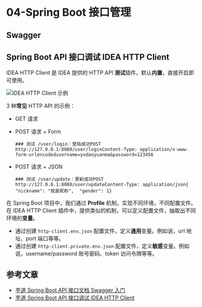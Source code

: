 # 04-Spring Boot 接口管理

## Swagger

## Spring Boot API 接口调试 IDEA HTTP Client

IDEA HTTP Client 是 IDEA 提供的 HTTP API **测试**插件，默认**内置**，直接开启即可使用。

![IDEA HTTP Client 示例](https://static.iocoder.cn/images/Spring-Boot/2019-12-01/12.gif)

3 种**常见** HTTP API 的示例：

- GET 请求

- POST 请求 + Form

  ```http
  ### 测试 /user/login：登陆成功POST http://127.0.0.1:8080/user/loginContent-Type: application/x-www-form-urlencodedusername=yudaoyuanma&password=123456
  ```

- POST 请求 + JSON

  ```http
  ### 测试 /user/update：更新成功POST http://127.0.0.1:8080/user/updateContent-Type: application/json{  "nickname": "我是昵称",  "gender": 1}
  ```

在 Spring Boot 项目中，我们通过 **Profile** 机制，实现不同环境，不同配置文件。在 IDEA HTTP Client 插件中，提供类似的机制，可以定义配置文件，抽取出不同环境的**变量**。

- 通过创建 `http-client.env.json` 配置文件，定义**通用**变量。例如说，url 地址、port 端口等等。
- 通过创建 `http-client.private.env.json` 配置文件，定义**敏感**变量。例如说，username/password 账号密码、token 访问令牌等等。

## 参考文章

- [芋道 Spring Boot API 接口文档 Swagger 入门](https://www.iocoder.cn/Spring-Boot/Swagger/)
- [芋道 Spring Boot API 接口调试 IDEA HTTP Client](https://www.iocoder.cn/Spring-Boot/IDEA-HTTP-Client/)